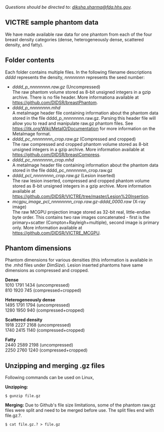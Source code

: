 *Questions should be directed to: diksha.sharma@fda.hhs.gov.*

VICTRE sample phantom data
---------------------------

We have made available raw data for one phantom from each of the four breast density categories (dense, heterogeneously dense, scattered density, and fatty). 

## Folder contents

Each folder contains multiple files. In the following filename descriptions *dddd* represents the density, *nnnnnnnn* represents the seed number:
- *dddd_p_nnnnnnnn.raw.gz* (Uncompressed)\
    The raw phantom volume stored as 8-bit unsigned integers in a gzip archive. There is no file header. More informationa available at https://github.com/DIDSR/breastPhantom.
- *dddd_p_nnnnnnnn.mhd*\
    A metaImage header file containing information about the phantom data stored in the file dddd_p_nnnnnnnn.raw.gz. Parsing this header file will allow you to read and manipulate raw.gz phantom files. See https://itk.org/Wiki/MetaIO/Documentation for more information on the MetaImage format.
- *dddd_pc_nnnnnnnn_crop.raw.gz* (Compressed and cropped)\
    The raw compressed and cropped phantom volume stored as 8-bit unsigned integers in a gzip archive.  More information available at https://github.com/DIDSR/breastCompress.
- *dddd_pc_nnnnnnnn_crop.mhd*\
    A metaImage header file containing information about the phantom data stored in the file dddd_pc_nnnnnnnn_crop.raw.gz
- *dddd_pcl_nnnnnnnn_crop.raw.gz* (Lesion inserted)\
    The raw lesion inserted, compressed and cropped phantom volume stored as 8-bit unsigned integers in a gzip archive.  More information available at https://github.com/DIDSR/VICTRE/tree/master/Lesion%20Insertion.
- *mcgpu_image_pcl_nnnnnnnn_crop.raw.gz-dddd_0000.raw* (X-ray image)\
    The raw MCGPU projection image stored as 32-bit real, little-endian byte order.  This contains two raw images concatenated - first is the primary+scatter (Compton+Rayleigh+multiple), second image is primary only.  More information available at https://github.com/DIDSR/VICTRE_MCGPU.
    
    
## Phantom dimensions
Phantom dimensions for various densities (this information is available in the .mhd files under *DimSize*). Lesion inserted phantoms have same dimensions as compressed and cropped.

**Dense** \
1010 1791 1434 (uncompressed) \
810 1920 745 (compressed+cropped)

**Heterogeneously dense** \
1495 1791 1794 (uncompressed) \
1280 1950 940 (compressed+cropped)

**Scattered density** \
1918 2227 2168 (uncompressed) \
1740 2415 1140 (compressed+cropped)

**Fatty** \
2440 2589 2198 (uncompressed) \
2250 2760 1240 (compressed+cropped)
   
## Unzipping and merging .gz files 
Following commands can be used on Linux,

**Unzipping:** 
```
$ gunzip file.gz
```

**Merging:** 
Due to Github's file size limitations, some of the phantom raw.gz files were split and need to be merged before use. The split files end with file.gz.?. 
```
$ cat file.gz.? > file.gz
```
